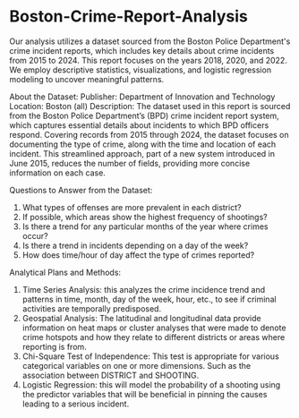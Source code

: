 # Boston-Crime-Report-Analysis
Our analysis utilizes a dataset sourced from the Boston Police Department's crime incident reports, which includes key details about crime incidents from 2015 to 2024. This report focuses on the years 2018, 2020, and 2022. We employ descriptive statistics, visualizations, and logistic regression modeling to uncover meaningful patterns.

About the Dataset:
Publisher: Department of Innovation and Technology Location: Boston (all)
Description: The dataset used in this report is sourced from the Boston Police Department’s (BPD) crime incident report system, which captures essential details about incidents to which BPD officers respond. Covering records from 2015 through 2024, the dataset focuses on documenting the type of crime, along with the time and location of each incident. This streamlined approach, part of a new system introduced in June 2015, reduces the number of fields, providing more concise information on each case.

Questions to Answer from the Dataset:
1. What types of offenses are more prevalent in each district?
2. If possible, which areas show the highest frequency of shootings?
3. Is there a trend for any particular months of the year where crimes occur?
4. Is there a trend in incidents depending on a day of the week?
5. How does time/hour of day affect the type of crimes reported?

Analytical Plans and Methods:
1. Time Series Analysis: this analyzes the crime incidence trend and patterns in time, month, day of the week, hour, etc., to see if criminal activities are temporally predisposed.
2. Geospatial Analysis: The latitudinal and longitudinal data provide information on heat maps or cluster analyses that were made to denote crime hotspots and how they relate to different districts or areas where reporting is from.
3. Chi-Square Test of Independence: This test is appropriate for various categorical variables on one or more dimensions. Such as the association between DISTRICT and SHOOTING.
4. Logistic Regression: this will model the probability of a shooting using the predictor variables that will be beneficial in pinning the causes leading to a serious incident.

